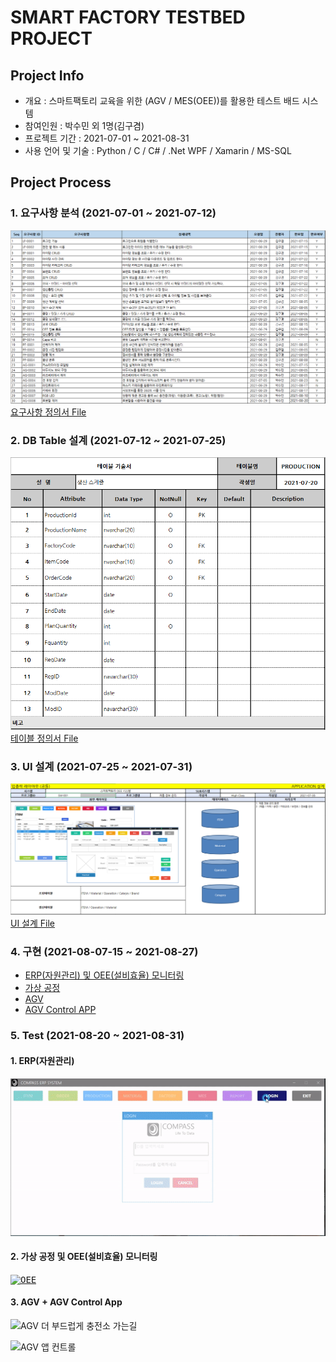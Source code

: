 # SMART FACTORY TESTBED PROJECT

## Project Info

* 개요 : 스마트팩토리 교육을 위한 (AGV / MES(OEE))를 활용한 테스트 배드 시스템
* 참여인원 : 박수민 외 1명(김구겸)
* 프로젝트 기간 : 2021-07-01 ~ 2021-08-31
* 사용 언어 및 기술 : Python / C / C# / .Net WPF / Xamarin / MS-SQL

## Project Process

### 1. 요구사항 분석 (2021-07-01 ~ 2021-07-12)
<kbd>[![요구사항](/Capture/요구사항.PNG "요구사항")](https://github.com/kg4543/TeamProject_SmartFac/blob/main/%EC%B0%B8%EA%B3%A0%20%EA%B8%B0%EC%88%A0%EC%84%9C/%EC%9A%94%EA%B5%AC%EC%82%AC%ED%95%AD_%EC%A0%95%EC%9D%98%EC%84%9C.xlsx)</kbd> </br>
[요구사항 정의서 File](https://github.com/kg4543/TeamProject_SmartFac/blob/main/%EC%B0%B8%EA%B3%A0%20%EA%B8%B0%EC%88%A0%EC%84%9C/%EC%9A%94%EA%B5%AC%EC%82%AC%ED%95%AD_%EC%A0%95%EC%9D%98%EC%84%9C.xlsx)

### 2. DB Table 설계 (2021-07-12 ~ 2021-07-25)
<kbd>[![테이블기술서](/Capture/테이블기술서.PNG "테이블기술서")](https://github.com/kg4543/TeamProject_SmartFac/blob/main/%EC%B0%B8%EA%B3%A0%20%EA%B8%B0%EC%88%A0%EC%84%9C/%ED%85%8C%EC%9D%B4%EB%B8%94_%EA%B8%B0%EC%88%A0%EC%84%9C_V1.0.xlsx)</kbd> </br>
[테이블 정의서 File](https://github.com/kg4543/TeamProject_SmartFac/blob/main/%EC%B0%B8%EA%B3%A0%20%EA%B8%B0%EC%88%A0%EC%84%9C/%ED%85%8C%EC%9D%B4%EB%B8%94_%EA%B8%B0%EC%88%A0%EC%84%9C_V1.0.xlsx)

### 3. UI 설계 (2021-07-25 ~ 2021-07-31)
<kbd>[![UI 설계](/Capture/UI설계.PNG "UI 설계")](https://github.com/kg4543/TeamProject_SmartFac/tree/main/%EC%B0%B8%EA%B3%A0%20%EA%B8%B0%EC%88%A0%EC%84%9C)</kbd> </br>
[UI 설계 File](https://github.com/kg4543/TeamProject_SmartFac/blob/main/%EC%B0%B8%EA%B3%A0%20%EA%B8%B0%EC%88%A0%EC%84%9C/UI%EC%84%A4%EA%B3%84%EC%84%9C.xlsx)

### 4. 구현 (2021-08-07-15 ~ 2021-08-27)
* [ERP(자원관리) 및 OEE(설비효율) 모니터링](https://github.com/kg4543/TeamProject_SmartFac/tree/main/ERPAPP)
* [가상 공정](https://github.com/kg4543/TeamProject_SmartFac/tree/main/Raspberry) 
* [AGV](https://github.com/kg4543/TeamProject_SmartFac/tree/main/AGV)
* [AGV Control APP](https://github.com/kg4543/TeamProject_SmartFac/tree/main/AGV/Control/AGVControl)

### 5. Test (2021-08-20 ~ 2021-08-31)

#### 1. ERP(자원관리) 
<kbd>[![ERP](/Capture/ERP.gif "ERP")](https://github.com/kg4543/MiniProject_ERP/tree/main/ERPAPP/ERPAPP)</kbd> </br>

#### 2. 가상 공정 및 OEE(설비효율) 모니터링
<kbd>[![OEE](/Capture/OEEMonitoring.gif "OEE")](https://github.com/kg4543/TeamProject_SmartFac/blob/main/Raspberry/Total.py)</kbd> </br>

#### 3. AGV + AGV Control App
![AGV 더 부드럽게 충전소 가는길](https://user-images.githubusercontent.com/77951853/131206414-c7bbbb09-a3c9-466a-b0c3-28348c5bb1d8.gif)

![AGV 앱 컨트롤](https://user-images.githubusercontent.com/77951853/131239649-e6ded256-ae78-4acf-ba7e-3e8ab1263149.gif)

